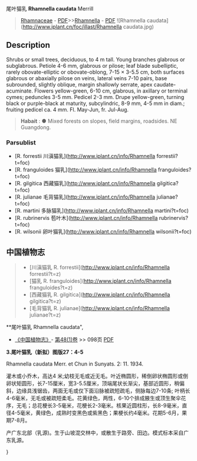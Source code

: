 尾叶猫乳 **Rhamnella caudata** Merrill

> [Rhamnaceae](http://www.iplant.cn/info/Rhamnaceae?t=foc) - [PDF](http://www.iplant.cn/foc/pdf/Rhamnaceae.pdf)>>[Rhamnella](http://www.iplant.cn/info/Rhamnella?t=foc) - [PDF](http://www.iplant.cn/foc/pdf/Rhamnella.pdf)
![Rhamnella caudata](http://www.iplant.cn/foc/illast/Rhamnella caudata.jpg)

## Description

Shrubs or small trees, deciduous, to 4 m tall. Young branches glabrous or subglabrous. Petiole 4-6 mm, glabrous or pilose; leaf blade subelliptic, rarely obovate-elliptic or obovate-oblong, 7-15 × 3-5.5 cm, both surfaces glabrous or abaxially pilose on veins, lateral veins 7-10 pairs, base subrounded, slightly oblique, margin shallowly serrate, apex caudate-acuminate. Flowers yellow-green, 6-10 cm, glabrous, in axillary or terminal cymes; peduncles 3-5 mm. Pedicel 2-3 mm. Drupe yellow-green, turning black or purple-black at maturity, subcylindric, 8-9 mm, 4-5 mm in diam.; fruiting pedicel ca. 4 mm. Fl. May-Jun, fr. Jul-Aug.


> **Habait** : 
>●  Mixed forests on slopes, field margins, roadsides. NE Guangdong.

### Parsublist

* [R.  forrestii  川滇猫乳](http://www.iplant.cn/info/Rhamnella forrestii?t=foc)
* [R.  franguloides  猫乳](http://www.iplant.cn/info/Rhamnella franguloides?t=foc)
* [R.  gilgitica  西藏猫乳](http://www.iplant.cn/info/Rhamnella gilgitica?t=foc)
* [R.  julianae  毛背猫乳](http://www.iplant.cn/info/Rhamnella julianae?t=foc)
* [R.  martini  多脉猫乳](http://www.iplant.cn/info/Rhamnella martini?t=foc)
* [R.  rubrinervis  苞叶木](http://www.iplant.cn/info/Rhamnella rubrinervis?t=foc)
* [R.  wilsonii  卵叶猫乳](http://www.iplant.cn/info/Rhamnella wilsonii?t=foc)


## 中国植物志

> * [川滇猫乳  R.  forrestii](http://www.iplant.cn/info/Rhamnella forrestii?t=z)
> * [猫乳  R.  franguloides](http://www.iplant.cn/info/Rhamnella franguloides?t=z)
> * [西藏猫乳  R.  gilgitica](http://www.iplant.cn/info/Rhamnella gilgitica?t=z)
> * [毛背猫乳  R.  julianae](http://www.iplant.cn/info/Rhamnella julianae?t=z)


**尾叶猫乳 Rhamnella caudata",

* [《中国植物志》](http://www.iplant.cn/frps)- [第48(1)卷](http://www.iplant.cn/frps/vol/48(1)) >> 098页 [PDF](http://www.iplant.cn/frps/pdf/48(1)/098a.PDF)


**3.尾叶猫乳（新拟）图版27：4-5**

Rhamnella caudata Merr. et Chun in Sunyats. 2: 11. 1934.

灌木或小乔木，高达4 米;幼枝无毛或近无毛。叶近椭圆形，稀倒卵状椭圆形或倒卵状矩圆形，长7-15厘米，宽3-5.5厘米，顶端尾状长渐尖，基部近圆形，稍偏斜，边缘具浅锯齿，两面无毛或仅下面沿脉被疏短疏毛，侧脉每边7-10条; 叶柄长4-6毫米，无毛或被疏短柔毛。花黄绿色，两性，6-10个排成腋生或顶生聚伞花序，无毛；总花梗长3-5毫米，花梗长2-3毫米。核果近圆柱形，长8-9毫米，直径4-5毫米，黄绿色，成熟时变黑色或紫黑色；果梗长约4毫米。花期5-6月，果期7-8月。

产广东北部（乳源)。生于山坡混交林中，或散生于路旁、田边。模式标本采自广东乳源。

}
